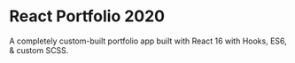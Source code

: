 # React Portfolio 2020

A completely custom-built portfolio app built with React 16 with Hooks, ES6, & custom SCSS.
